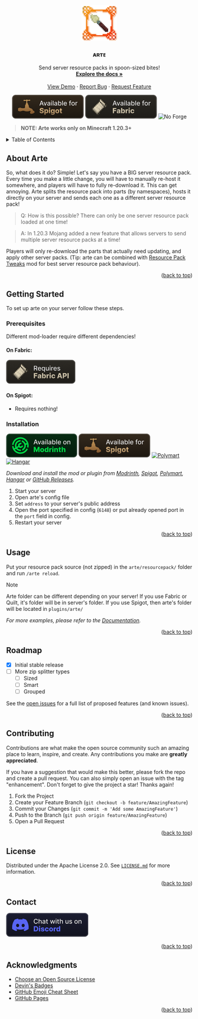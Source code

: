 <a name="readme-top"></a>



<!-- PROJECT SHIELDS -->
<!--
*** I'm using markdown "reference style" links for readability.
*** Reference links are enclosed in brackets [ ] instead of parentheses ( ).
*** See the bottom of this document for the declaration of the reference variables
*** for contributors-url, forks-url, etc. This is an optional, concise syntax you may use.
*** https://www.markdownguide.org/basic-syntax/#reference-style-links
-->



<!-- PROJECT LOGO -->
<br />
<div align="center">
  <a href="https://github.com/ShardMC/arte">
    <img src="images/logo-upscaled.png" alt="Logo" width="96" height="96">
  </a>

  <h3 align="center">ᴀʀᴛᴇ</h3>

  <p align="center">
    Send server resource packs in spoon-sized bites!
    <br />
    <a href="https://shardmc.github.io/projects/"><strong>Explore the docs »</strong></a>
    <br />
    <br />
    <a href="https://github.com/ShardMC/arte">View Demo</a>
    ·
    <a href="https://github.com/ShardMC/arte/issues">Report Bug</a>
    ·
    <a href="https://github.com/ShardMC/arte/issues">Request Feature</a>
  </p>

  ![Spigot][spigot-shield]
  ![Fabric][fabric-shield]
  ![No Forge][noforge-shield]
</div>

> **NOTE: Arte works only on Minecraft 1.20.3+**

<!-- TABLE OF CONTENTS -->
<details>
  <summary>Table of Contents</summary>
  <ol>
    <li>
      <a href="#about-the-project">About Arte</a>
    </li>
    <li>
      <a href="#getting-started">Getting Started</a>
      <ul>
        <li><a href="#prerequisites">Prerequisites</a></li>
        <li><a href="#installation">Installation</a></li>
      </ul>
    </li>
    <li><a href="#usage">Usage</a></li>
    <li><a href="#roadmap">Roadmap</a></li>
    <li><a href="#contributing">Contributing</a></li>
    <li><a href="#license">License</a></li>
    <li><a href="#contact">Contact</a></li>
    <li><a href="#acknowledgments">Acknowledgments</a></li>
  </ol>
</details>



<!-- ABOUT THE PROJECT -->
## About Arte

<!--[![Arte Speed Comparison][speed-comparison]][github-url]-->

So, what does it do? Simple! Let's say you have a BIG server resource pack.
Every time you make a little change, you will have to manually re-host it somewhere, and players will have to fully re-download it.
This can get annoying. Arte splits the resource pack into parts (by namespaces), hosts it directly on your server
and sends each one as a different server resource pack!
> Q: How is this possible? There can only be one server resource pack loaded at one time!

> A: In 1.20.3 Mojang added a new feature that allows servers to send multiple server resource packs at a time! 

Players will only re-download the parts that actually need updating, and apply other server packs.
(Tip: arte can be combined with [Resource Pack Tweaks][rptweaks-url] mod for best server resource pack behaviour).


<p align="right">(<a href="#readme-top">back to top</a>)</p>



<!-- GETTING STARTED -->
## Getting Started

To set up arte on your server follow these steps.

### Prerequisites

Different mod-loader require different dependencies!
#### On Fabric:
[![Requires Fabric API][fabric-api-shield]][fabric-api-url]

#### On Spigot:
* Requires nothing!

### Installation
[![Modrinth][modrinth-shield]][modrinth-url]
[![Spigot][spigot-shield]][spigot-url]
[![Polymart][polymart-shield]][polymart-url]
[![Hangar][hangar-shield]][hangar-url]

_Download and install the mod or plugin from [Modrinth][modrinth-url], [Spigot][spigot-url], [Polymart][polymart-url], [Hangar][hangar-url] or [GitHub Releases][github-releases-url]._

1. Start your server
2. Open arte's config file
3. Set `address` to your server's public address
4. Open the port specified in config (`6148`) or put already opened port in the `port` field in config.
5. Restart your server

<p align="right">(<a href="#readme-top">back to top</a>)</p>



<!-- USAGE EXAMPLES -->
## Usage

Put your resource pack source (not zipped) in the `arte/resourcepack/` folder and run `/arte reload`.
> [!NOTE]  
> Arte folder can be different depending on your server! If you use Fabric or Quilt, it's folder will be in server's folder.
> If you use Spigot, then arte's folder will be located in `plugins/arte/`

_For more examples, please refer to the [Documentation](https://shardmc.github.io/projects/)._

<p align="right">(<a href="#readme-top">back to top</a>)</p>



<!-- ROADMAP -->
## Roadmap

- [x] Initial stable release
- [ ] More zip splitter types
    - [ ] Sized
    - [ ] Smart
    - [ ] Grouped

See the [open issues][github-issues-url] for a full list of proposed features (and known issues).

<p align="right">(<a href="#readme-top">back to top</a>)</p>



<!-- CONTRIBUTING -->
## Contributing

Contributions are what make the open source community such an amazing place to learn, inspire, and create. Any contributions you make are **greatly appreciated**.

If you have a suggestion that would make this better, please fork the repo and create a pull request. You can also simply open an issue with the tag "enhancement".
Don't forget to give the project a star! Thanks again!

1. Fork the Project
2. Create your Feature Branch (`git checkout -b feature/AmazingFeature`)
3. Commit your Changes (`git commit -m 'Add some AmazingFeature'`)
4. Push to the Branch (`git push origin feature/AmazingFeature`)
5. Open a Pull Request

<p align="right">(<a href="#readme-top">back to top</a>)</p>



<!-- LICENSE -->
## License

Distributed under the Apache License 2.0. See [`LICENSE.md`](LICENSE.md) for more information.

<p align="right">(<a href="#readme-top">back to top</a>)</p>



<!-- CONTACT -->
## Contact

[![Discord][discord-shield]][discord-url]

<p align="right">(<a href="#readme-top">back to top</a>)</p>



<!-- ACKNOWLEDGMENTS -->
## Acknowledgments

* [Choose an Open Source License](https://choosealicense.com)
* [Devin's Badges](https://github.com/intergrav/devins-badges)
* [GitHub Emoji Cheat Sheet](https://www.webpagefx.com/tools/emoji-cheat-sheet)
* [GitHub Pages](https://pages.github.com)

<p align="right">(<a href="#readme-top">back to top</a>)</p>



<!-- MARKDOWN LINKS & IMAGES -->
<!-- https://www.markdownguide.org/basic-syntax/#reference-style-links -->
[modrinth-shield]: https://raw.githubusercontent.com/intergrav/devins-badges/v3/assets/cozy/available/modrinth_64h.png
[modrinth-url]: https://modrinth.com/mod/arte
[spigot-shield]: https://raw.githubusercontent.com/intergrav/devins-badges/v3/assets/cozy/supported/spigot_64h.png
[spigot-url]: https://www.spigotmc.org/resources/arte.114150/
[fabric-shield]: https://raw.githubusercontent.com/intergrav/devins-badges/v3/assets/cozy/supported/fabric_64h.png
[quilt-shield]: https://raw.githubusercontent.com/intergrav/devins-badges/v3/assets/cozy/supported/quilt_64h.png
[noforge-shield]: https://raw.githubusercontent.com/intergrav/devins-badges/v3/assets/cozy/unsupported/forge_64h.png
[polymart-shield]: https://raw.githubusercontent.com/intergrav/devins-badges/v3/assets/cozy/available/polymart_64h.png
[polymart-url]: https://polymart.org/resource/arte.5242
[hangar-shield]: https://raw.githubusercontent.com/intergrav/devins-badges/v3/assets/cozy/available/hangar_64h.png
[hangar-url]: https://hangar.papermc.io/DrTheodor/Arte
[discord-shield]: https://raw.githubusercontent.com/intergrav/devins-badges/v3/assets/cozy/social/discord-plural_64h.png
[discord-url]: https://discord.gg/CqVAzakrqx
[github-shield]: https://raw.githubusercontent.com/intergrav/devins-badges/v3/assets/cozy/available/github_64h.png
[github-url]: https://github.com/ShardMC/arte
[github-issues-url]: https://github.com/ShardMC/arte/issues
[github-releases-url]: https://github.com/ShardMC/arte/releases
[fabric-api-shield]: https://raw.githubusercontent.com/intergrav/devins-badges/v3/assets/cozy/requires/fabric-api_64h.png
[fabric-api-url]: https://modrinth.com/mod/fabric-api
[rptweaks-url]: https://modrinth.com/mod/resource-pack-tweaks
[speed-comparison]: images/speed-comparison.gif
